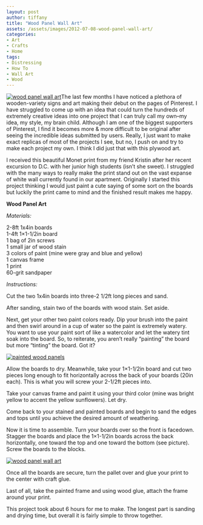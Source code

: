 ```yaml
---
layout: post
author: tiffany
title: "Wood Panel Wall Art"
assets: /assets/images/2012-07-08-wood-panel-wall-art/
categories: 
- Art
- Crafts
- Home
tags: 
- Distressing
- How To
- Wall Art
- Wood
---
```


[![wood panel wall art](jekyll_uploads/2012/07/woodpanelwallartsat-325x487.jpg "woodpanelwallartsat")](http://www.sweetpeonies.com/2012/07/wood-panel-wall-art/woodpanelwallartsat/)The last few months I have noticed a plethora of wooden-variety signs and art making their debut on the pages of Pinterest. I have struggled to come up with an idea that could turn the hundreds of extremely creative ideas into one project that I can truly call my own–my idea, my style, my brain child. Although I am one of the biggest supporters of Pinterest, I find it becomes more & more difficult to be original after seeing the incredible ideas submitted by users. Really, I just want to make exact replicas of most of the projects I see, but no, I push on and try to make each project my own. I think I did just that with this plywood art.

I received this beautiful Monet print from my friend Kristin after her recent excursion to D.C. with her junior high students (isn’t she sweet). I struggled with the many ways to really make the print stand out on the vast expanse of white wall currently found in our apartment. Originally I started this project thinking I would just paint a cute saying of some sort on the boards but luckily the print came to mind and the finished result makes me happy.

**Wood Panel Art**

_Materials:_

2-8ft 1x4in boards  
1-4ft 1×1-1/2in board  
1 bag of 2in screws  
1 small jar of wood stain  
3 colors of paint (mine were gray and blue and yellow)  
1 canvas frame  
1 print  
60-grit sandpaper

_Instructions:_

Cut the two 1x4in boards into three-2 1/2ft long pieces and sand.

After sanding, stain two of the boards with wood stain. Set aside.

Next, get your other two paint colors ready. Dip your brush into the paint and then swirl around in a cup of water so the paint is extremely watery. You want to use your paint sort of like a watercolor and let the watery tint soak into the board. So, to reiterate, you aren’t really “painting” the board but more “tinting” the board. Got it?

[![painted wood panels](jekyll_uploads/2012/07/woodpanelwallart-3-575x384.jpg "woodpanelwallart (3)")](http://www.sweetpeonies.com/2012/07/wood-panel-wall-art/woodpanelwallart-3/)

Allow the boards to dry. Meanwhile, take your 1×1-1/2in board and cut two pieces long enough to fit horizontally across the back of your boards (20in each). This is what you will screw your 2-1/2ft pieces into.

Take your canvas frame and paint it using your third color (mine was bright yellow to accent the yellow sunflowers). Let dry.

Come back to your stained and painted boards and begin to sand the edges and tops until you achieve the desired amount of weathering.

Now it is time to assemble. Turn your boards over so the front is facedown. Stagger the boards and place the 1×1-1/2in boards across the back horizontally, one toward the top and one toward the bottom (see picture). Screw the boards to the blocks.

[![wood panel wall art](jekyll_uploads/2012/07/woodpanelwallart-1-575x382.jpg "woodpanelwallart (1)")](http://www.sweetpeonies.com/2012/07/wood-panel-wall-art/woodpanelwallart-1/)

Once all the boards are secure, turn the pallet over and glue your print to the center with craft glue.

Last of all, take the painted frame and using wood glue, attach the frame around your print.

This project took about 6 hours for me to make. The longest part is sanding and drying time, but overall it is fairly simple to throw together.